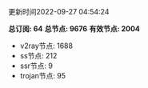 更新时间2022-09-27 04:54:24

**总订阅: 64**
**总节点: 9676**
**有效节点: 2004**
- v2ray节点: 1688
- ss节点: 212
- ssr节点: 9
- trojan节点: 95
